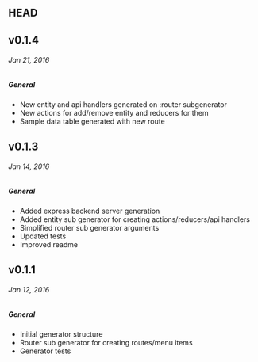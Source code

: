 ## HEAD

## v0.1.4
###### _Jan 21, 2016_

##### General
- New entity and api handlers generated on :router subgenerator
- New actions for add/remove entity and reducers for them
- Sample data table generated with new route


## v0.1.3
###### _Jan 14, 2016_

##### General
- Added express backend server generation
- Added entity sub generator for creating actions/reducers/api handlers
- Simplified router sub generator arguments
- Updated tests
- Improved readme

## v0.1.1
###### _Jan 12, 2016_

##### General
- Initial generator structure
- Router sub generator for creating routes/menu items
- Generator tests
